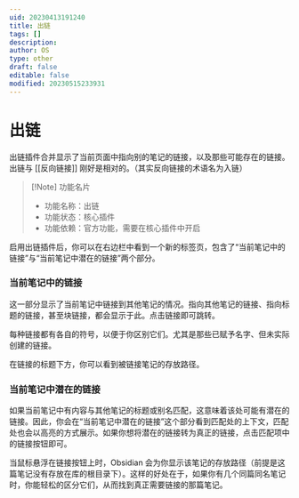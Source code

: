 ```yaml
---
uid: 20230413191240
title: 出链
tags: []
description: 
author: OS
type: other
draft: false
editable: false
modified: 20230515233931
---
```


# 出链

出链插件合并显示了当前页面中指向别的笔记的链接，以及那些可能存在的链接。出链与 [[反向链接]] 刚好是相对的。（其实反向链接的术语名为入链）

> [!Note] 功能名片
> - 功能名称：出链
> - 功能状态：核心插件
> - 功能依赖：官方功能，需要在核心插件中开启

启用出链插件后，你可以在右边栏中看到一个新的标签页，包含了“当前笔记中的链接”与“当前笔记中潜在的链接”两个部分。

### 当前笔记中的链接

这一部分显示了当前笔记中链接到其他笔记的情况。指向其他笔记的链接、指向标题的链接，甚至块链接，都会显示于此。点击链接即可跳转。

每种链接都有各自的符号，以便于你区别它们。尤其是那些已赋予名字、但未实际创建的链接。

在链接的标题下方，你可以看到被链接笔记的存放路径。

### 当前笔记中潜在的链接

如果当前笔记中有内容与其他笔记的标题或别名匹配，这意味着该处可能有潜在的链接。因此，你会在“当前笔记中潜在的链接”这个部分看到匹配处的上下文，匹配处也会以高亮的方式展示。如果你想将潜在的链接转为真正的链接，点击匹配项中的链接按钮即可。

当鼠标悬浮在链接按钮上时，Obsidian 会为你显示该笔记的存放路径（前提是这篇笔记没有存放在库的根目录下）。这样的好处在于，如果你有几个同篇同名笔记时，你能轻松的区分它们，从而找到真正需要链接的那篇笔记。